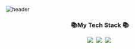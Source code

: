 ![header](https://capsule-render.vercel.app/api?type=waving&color=timeGradient&height=300&section=header&text=Greentea%20Github&fontSize=70)


<h3 align="center">📚My Tech Stack 📚</h3>
<p align="center">
  <img src="https://img.shields.io/badge/Python-3766AB?style=flat-square&logo=Python&logoColor=white"/></a>&nbsp 
  <img src="https://img.shields.io/badge/Javascript-ffb13b?style=flat-square&logo=javascript&logoColor=white"/></a>&nbsp 
  <img src="https://img.shields.io/badge/Node.js-339933?style=flat-square&logo=Node.js&logoColor=white"/></a>&nbsp
</p>
